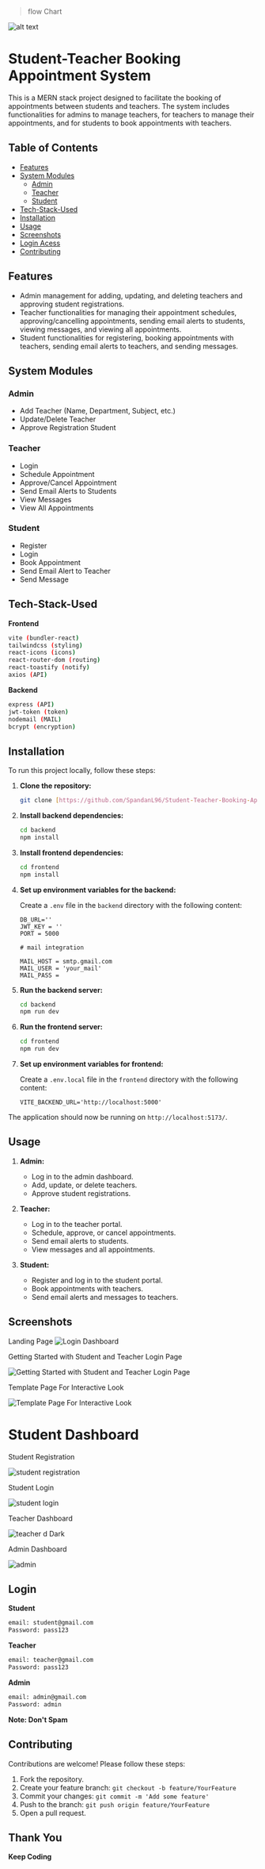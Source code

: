 > flow Chart

![alt text](Untitled-2024-10-17-1209.png)
# Student-Teacher Booking Appointment System

This is a MERN stack project designed to facilitate the booking of appointments between students and teachers. The system includes functionalities for admins to manage teachers, for teachers to manage their appointments, and for students to book appointments with teachers.

## Table of Contents
- [Features](#features)
- [System Modules](#system-modules)
  - [Admin](#admin)
  - [Teacher](#teacher)
  - [Student](#student)
- [Tech-Stack-Used](#tech-stack-used)
- [Installation](#installation)
- [Usage](#usage)
- [Screenshots](#screenshots)
- [Login Acess](#login)
- [Contributing](#contributing)

## Features
- Admin management for adding, updating, and deleting teachers and approving student registrations.
- Teacher functionalities for managing their appointment schedules, approving/cancelling appointments, sending email alerts to students, viewing messages, and viewing all appointments.
- Student functionalities for registering, booking appointments with teachers, sending email alerts to teachers, and sending messages.

## System Modules

### Admin
- Add Teacher (Name, Department, Subject, etc.)
- Update/Delete Teacher
- Approve Registration Student

### Teacher
- Login
- Schedule Appointment
- Approve/Cancel Appointment
- Send Email Alerts to Students
- View Messages
- View All Appointments

### Student
- Register
- Login
- Book Appointment
- Send Email Alert to Teacher
- Send Message

## Tech-Stack-Used

**Frontend**
```bash
vite (bundler-react)
tailwindcss (styling)
react-icons (icons)
react-router-dom (routing)
react-toastify (notify)
axios (API)
```
**Backend**
```bash
express (API)
jwt-token (token)
nodemail (MAIL)
bcrypt (encryption)
```

## Installation

To run this project locally, follow these steps:

1. **Clone the repository:**
    ```bash
    git clone [https://github.com/SpandanL96/Student-Teacher-Booking-Appointment-]
    ```

2. **Install backend dependencies:**
    ```bash
    cd backend
    npm install
    ```

3. **Install frontend dependencies:**
    ```bash
    cd frontend
    npm install
    ```

4. **Set up environment variables for the backend:**

    Create a `.env` file in the `backend` directory with the following content:
    ```env
    DB_URL=''
    JWT_KEY = ''
    PORT = 5000

    # mail integration 

    MAIL_HOST = smtp.gmail.com
    MAIL_USER = 'your_mail'
    MAIL_PASS = 
    ```

5. **Run the backend server:**
    ```bash
    cd backend
    npm run dev
    ```

6. **Run the frontend server:**
    ```bash
    cd frontend
    npm run dev
    ```
7. **Set up environment variables for frontend:**

    Create a `.env.local` file in the `frontend` directory with the following content:
    ```env
    VITE_BACKEND_URL='http://localhost:5000'
    ``` 

The application should now be running on `http://localhost:5173/`.

## Usage

1. **Admin:**
    - Log in to the admin dashboard.
    - Add, update, or delete teachers.
    - Approve student registrations.

2. **Teacher:**
    - Log in to the teacher portal.
    - Schedule, approve, or cancel appointments.
    - Send email alerts to students.
    - View messages and all appointments.

3. **Student:**
    - Register and log in to the student portal.
    - Book appointments with teachers.
    - Send email alerts and messages to teachers.

## Screenshots

Landing Page 
![Login Dashboard](https://github.com/user-attachments/assets/da19269c-efe1-472d-bb54-228b544d8c51)

<div>
  
</div>
Getting Started with Student and Teacher Login Page

![Getting Started with Student and Teacher Login Page](https://github.com/user-attachments/assets/3e91ec77-f1ca-4075-a654-a8581c1aa538)
<div>
  
</div>
Template Page For Interactive Look

![Template Page For Interactive Look](https://github.com/user-attachments/assets/c27bfa25-e180-4a51-9f9d-f87b4eb47579)
<div>
  
</div>
<h1>Student Dashboard</h1>
<div>
  
</div>
Student Registration

![student registration](https://github.com/user-attachments/assets/f2f2a840-5a2f-4d09-8815-20eee439f9f1)

<div>
  
</div>
Student Login

![student login ](https://github.com/user-attachments/assets/03c191f2-7227-40c6-84c7-0a2e914271e1)


Teacher Dashboard

![teacher d Dark](https://github.com/rudrax14/MERN_STACK-StudentTeacher-Booking-Appointment/assets/97178716/ab56fb55-e38f-47d9-9622-0e48257d06e5)


Admin Dashboard

![admin ](https://github.com/rudrax14/MERN_STACK-StudentTeacher-Booking-Appointment/assets/97178716/5a3a856a-e26c-4e83-8179-1bb4da6ee810)

## Login

**Student**
 ```bash
email: student@gmail.com
Password: pass123
 ```
**Teacher**
 ```bash
email: teacher@gmail.com
Password: pass123
 ```
**Admin**
 ```bash
email: admin@gmail.com
Password: admin
 ```
**Note: Don't Spam**

## Contributing

Contributions are welcome! Please follow these steps:

1. Fork the repository.
2. Create your feature branch: `git checkout -b feature/YourFeature`
3. Commit your changes: `git commit -m 'Add some feature'`
4. Push to the branch: `git push origin feature/YourFeature`
5. Open a pull request.

## Thank You 

**Keep Coding**

